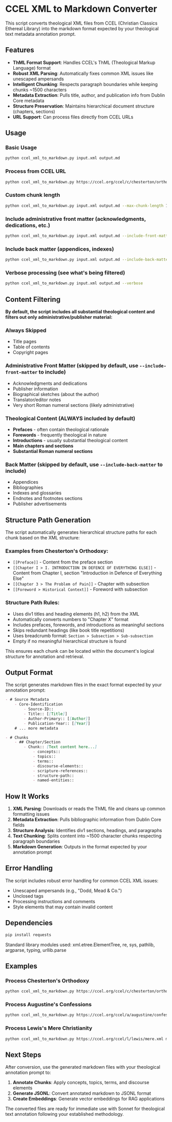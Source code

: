 # CCEL XML to Markdown Converter

This script converts theological XML files from CCEL (Christian Classics Ethereal Library) into the markdown format expected by your theological text metadata annotation prompt.

## Features

- **ThML Format Support**: Handles CCEL's ThML (Theological Markup Language) format
- **Robust XML Parsing**: Automatically fixes common XML issues like unescaped ampersands
- **Intelligent Chunking**: Respects paragraph boundaries while keeping chunks ~1500 characters
- **Metadata Extraction**: Pulls title, author, and publication info from Dublin Core metadata
- **Structure Preservation**: Maintains hierarchical document structure (chapters, sections)
- **URL Support**: Can process files directly from CCEL URLs

## Usage

### Basic Usage
```bash
python ccel_xml_to_markdown.py input.xml output.md
```

### Process from CCEL URL
```bash
python ccel_xml_to_markdown.py https://ccel.org/ccel/c/chesterton/orthodoxy.xml orthodoxy.md
```

### Custom chunk length
```bash
python ccel_xml_to_markdown.py input.xml output.md --max-chunk-length 1200
```

### Include administrative front matter (acknowledgments, dedications, etc.)
```bash
python ccel_xml_to_markdown.py input.xml output.md --include-front-matter
```

### Include back matter (appendices, indexes)
```bash
python ccel_xml_to_markdown.py input.xml output.md --include-back-matter
```

### Verbose processing (see what's being filtered)
```bash
python ccel_xml_to_markdown.py input.xml output.md --verbose
```

## Content Filtering

**By default, the script includes all substantial theological content and filters out only administrative/publisher material:**

### Always Skipped
- Title pages
- Table of contents  
- Copyright pages

### Administrative Front Matter (skipped by default, use `--include-front-matter` to include)
- Acknowledgments and dedications
- Publisher information
- Biographical sketches (about the author)
- Translator/editor notes
- Very short Roman numeral sections (likely administrative)

### Theological Content (ALWAYS included by default)
- **Prefaces** - often contain theological rationale
- **Forewords** - frequently theological in nature  
- **Introductions** - usually substantial theological content
- **Main chapters and sections**
- **Substantial Roman numeral sections**

### Back Matter (skipped by default, use `--include-back-matter` to include)
- Appendices
- Bibliographies  
- Indexes and glossaries
- Endnotes and footnotes sections
- Publisher advertisements

## Structure Path Generation

The script automatically generates hierarchical structure paths for each chunk based on the XML structure:

### Examples from Chesterton's Orthodoxy:
- `[[Preface]]` - Content from the preface section
- `[[Chapter I > I. INTRODUCTION IN DEFENCE OF EVERYTHING ELSE]]` - Content from Chapter I, section "Introduction in Defence of Everything Else"
- `[[Chapter 3 > The Problem of Pain]]` - Chapter with subsection
- `[[Foreword > Historical Context]]` - Foreword with subsection

### Structure Path Rules:
- Uses div1 titles and heading elements (h1, h2) from the XML
- Automatically converts numbers to "Chapter X" format
- Includes prefaces, forewords, and introductions as meaningful sections
- Skips redundant headings (like book title repetitions)
- Uses breadcrumb format: `Section > Subsection > Sub-subsection`
- Empty if no meaningful hierarchical structure is found

This ensures each chunk can be located within the document's logical structure for annotation and retrieval.

## Output Format

The script generates markdown files in the exact format expected by your annotation prompt:

```markdown
- # Source Metadata
    - Core-Identification
        - Source-ID:: 
        - Title:: [[Title]]
        - Author-Primary:: [[Author]]
        - Publication-Year:: [[Year]]
    # ... more metadata

- # Chunks
    - ## Chapter/Section
        - Chunk:: [Text content here...]
            - concepts::
            - topics::
            - terms::
            - discourse-elements::
            - scripture-references::
            - structure-path::
            - named-entities::
```

## How It Works

1. **XML Parsing**: Downloads or reads the ThML file and cleans up common formatting issues
2. **Metadata Extraction**: Pulls bibliographic information from Dublin Core fields
3. **Structure Analysis**: Identifies div1 sections, headings, and paragraphs
4. **Text Chunking**: Splits content into ~1500 character chunks respecting paragraph boundaries
5. **Markdown Generation**: Outputs in the format expected by your annotation prompt

## Error Handling

The script includes robust error handling for common CCEL XML issues:
- Unescaped ampersands (e.g., "Dodd, Mead & Co.")
- Unclosed tags
- Processing instructions and comments
- Style elements that may contain invalid content

## Dependencies

```bash
pip install requests
```

Standard library modules used: xml.etree.ElementTree, re, sys, pathlib, argparse, typing, urllib.parse

## Examples

### Process Chesterton's Orthodoxy
```bash
python ccel_xml_to_markdown.py https://ccel.org/ccel/c/chesterton/orthodoxy.xml orthodoxy.md
```

### Process Augustine's Confessions
```bash
python ccel_xml_to_markdown.py https://ccel.org/ccel/a/augustine/confessions.xml confessions.md
```

### Process Lewis's Mere Christianity
```bash
python ccel_xml_to_markdown.py https://ccel.org/ccel/l/lewis/mere.xml mere_christianity.md
```

## Next Steps

After conversion, use the generated markdown files with your theological annotation prompt to:

1. **Annotate Chunks**: Apply concepts, topics, terms, and discourse elements
2. **Generate JSONL**: Convert annotated markdown to JSONL format
3. **Create Embeddings**: Generate vector embeddings for RAG applications

The converted files are ready for immediate use with Sonnet for theological text annotation following your established methodology.